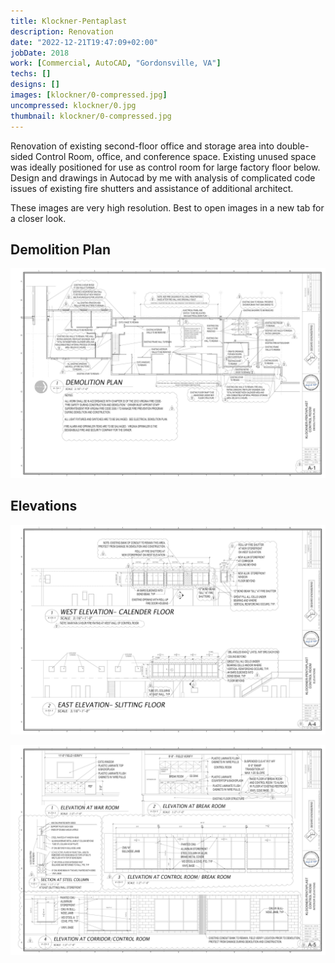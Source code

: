 ```yaml
---
title: Klockner-Pentaplast
description: Renovation
date: "2022-12-21T19:47:09+02:00"
jobDate: 2018
work: [Commercial, AutoCAD, "Gordonsville, VA"]
techs: []
designs: []
images: [klockner/0-compressed.jpg]
uncompressed: klockner/0.jpg
thumbnail: klockner/0-compressed.jpg
---
```


Renovation of existing second-floor office and
storage area into double-sided Control Room, office, and conference space. Existing unused
space was ideally positioned for use as control room for large factory floor below. Design and
drawings in Autocad by me with analysis of complicated code issues of existing fire shutters and
assistance of additional architect.

These images are very high resolution. Best to open images in a new tab for a closer look.

## Demolition Plan

<div class="zoom">
<a href="1.jpg">

![1](1-compressed.jpg)

</a>
</div>

## Elevations

<div class="zoom">
<a href="2.jpg">

![2](2-compressed.jpg)

</a>
</div>

<div class="zoom">
<a href="3.jpg">

![3](3-compressed.jpg)

</a>
</div>
